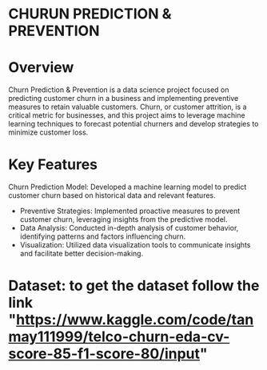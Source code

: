 # CHURUN PREDICTION & PREVENTION

# Overview
Churn Prediction & Prevention is a data science project focused on predicting customer churn in a business and implementing preventive measures to retain valuable customers. Churn, or customer attrition, is a critical metric for businesses, and this project aims to leverage machine learning techniques to forecast potential churners and develop strategies to minimize customer loss.

# Key Features
Churn Prediction Model: Developed a machine learning model to predict customer churn based on historical data and relevant features.
* Preventive Strategies: Implemented proactive measures to prevent customer churn, leveraging insights from the predictive model.
* Data Analysis: Conducted in-depth analysis of customer behavior, identifying patterns and factors influencing churn.
* Visualization: Utilized data visualization tools to communicate insights and facilitate better decision-making.

# Dataset: to get the dataset follow the link "https://www.kaggle.com/code/tanmay111999/telco-churn-eda-cv-score-85-f1-score-80/input"

